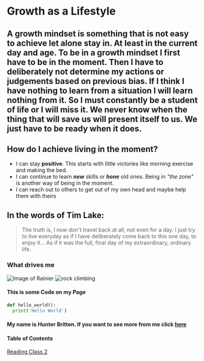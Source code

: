 # Growth as a Lifestyle

## A growth mindset is something that is not easy to achieve let alone stay in. At least in the current day and age. To be in a growth mindset I first have to be in the moment. Then I have to deliberately not determine my actions or judgements based on previous bias. If I think I have nothing to learn from a situation I will learn nothing from it. So I must constantly be a student of life or I will miss it. We never know when the thing that will save us will present itself to us. We just have to be ready when it does. 

## How do I achieve living in the moment?
- I can stay **positive**. This starts with little victories like morning exercise and making the bed.
- I can continue to learn **_new_** skills or **_hone_** old ones. Being in _"the zone"_ is another way of being in the moment.
- I can reach out to others to get out of my own head and maybe help them with theirs


## In the words of Tim Lake:
> The truth is, I now don't travel back at all, not even for a day. I just try to live everyday as if I have deliberately come back to this one day, to enjoy it... As if it was the full, final day of my extraordinary, ordinary life.

### What drives me
![Image of Rainier](https://live.staticflickr.com/4434/37166620110_9138a66392_b.jpg)
![rock climbing](https://i.ytimg.com/vi/eI0nt3UEjlE/maxresdefault.jpg)

#### This is some Code on my Page
```python
def hello_world():
  print('Hello World')
```

#### My name is Hunter Britten. If you want to see more from me click [here](https://github.com/hgbritten)

#### Table of Contents

[Reading Class 2](read02.md)
